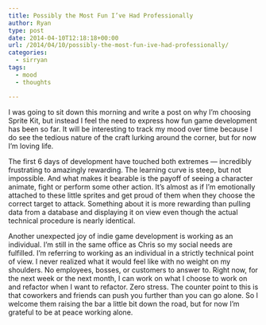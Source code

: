 ```yaml
---
title: Possibly the Most Fun I’ve Had Professionally
author: Ryan
type: post
date: 2014-04-10T12:18:18+00:00
url: /2014/04/10/possibly-the-most-fun-ive-had-professionally/
categories:
  - sirryan
tags:
  - mood
  - thoughts

---
```

I was going to sit down this morning and write a post on why I&#8217;m choosing Sprite Kit, but instead I feel the need to express how fun game development has been so far. It will be interesting to track my mood over time because I do see the tedious nature of the craft lurking around the corner, but for now I&#8217;m loving life.
<!--more-->

The first 6 days of development have touched both extremes &#8212; incredibly frustrating to amazingly rewarding. The learning curve is steep, but not impossible. And what makes it bearable is the payoff of seeing a character animate, fight or perform some other action. It&#8217;s almost as if I&#8217;m emotionally attached to these little sprites and get proud of them when they choose the correct target to attack. Something about it is more rewarding than pulling data from a database and displaying it on view even though the actual technical procedure is nearly identical.

Another unexpected joy of indie game development is working as an individual. I&#8217;m still in the same office as Chris so my social needs are fulfilled. I&#8217;m referring to working as an individual in a strictly technical point of view. I never realized what it would feel like with no weight on my shoulders. No employees, bosses, or customers to answer to. Right now, for the next week or the next month, I can work on what I choose to work on and refactor when I want to refactor. Zero stress. The counter point to this is that coworkers and friends can push you further than you can go alone. So I welcome them raising the bar a little bit down the road, but for now I&#8217;m grateful to be at peace working alone.